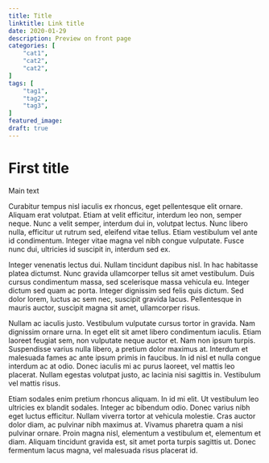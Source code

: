 ```yaml
---
title: Title
linktitle: Link title
date: 2020-01-29
description: Preview on front page
categories: [
    "cat1",
    "cat2",
    "cat2",
]
tags: [
    "tag1",
    "tag2",
    "tag3",
]
featured_image: 
draft: true
---
```

# First title

Main text

Curabitur tempus nisl iaculis ex rhoncus, eget pellentesque elit ornare. Aliquam erat volutpat. Etiam at velit efficitur, interdum leo non, semper neque. Nunc a velit semper, interdum dui in, volutpat lectus. Nunc libero nulla, efficitur ut rutrum sed, eleifend vitae tellus. Etiam vestibulum vel ante id condimentum. Integer vitae magna vel nibh congue vulputate. Fusce nunc dui, ultricies id suscipit in, interdum sed ex.

Integer venenatis lectus dui. Nullam tincidunt dapibus nisl. In hac habitasse platea dictumst. Nunc gravida ullamcorper tellus sit amet vestibulum. Duis cursus condimentum massa, sed scelerisque massa vehicula eu. Integer dictum sed quam ac porta. Integer dignissim sed felis quis dictum. Sed dolor lorem, luctus ac sem nec, suscipit gravida lacus. Pellentesque in mauris auctor, suscipit magna sit amet, ullamcorper risus.

Nullam ac iaculis justo. Vestibulum vulputate cursus tortor in gravida. Nam dignissim ornare urna. In eget elit sit amet libero condimentum iaculis. Etiam laoreet feugiat sem, non vulputate neque auctor et. Nam non ipsum turpis. Suspendisse varius nulla libero, a pretium dolor maximus at. Interdum et malesuada fames ac ante ipsum primis in faucibus. In id nisl et nulla congue interdum ac at odio. Donec iaculis mi ac purus laoreet, vel mattis leo placerat. Nullam egestas volutpat justo, ac lacinia nisi sagittis in. Vestibulum vel mattis risus.

Etiam sodales enim pretium rhoncus aliquam. In id mi elit. Ut vestibulum leo ultricies ex blandit sodales. Integer ac bibendum odio. Donec varius nibh eget luctus efficitur. Nullam viverra tortor at vehicula molestie. Cras auctor dolor diam, ac pulvinar nibh maximus at. Vivamus pharetra quam a nisi pulvinar ornare. Proin magna nisl, elementum a vestibulum et, elementum et diam. Aliquam tincidunt gravida est, sit amet porta turpis sagittis ut. Donec fermentum lacus magna, vel malesuada risus placerat id.
